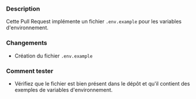 ### Description

Cette Pull Request implémente un fichier `.env.example` pour les variables d'environnement.

### Changements

- Création du fichier `.env.example`

### Comment tester

- Vérifiez que le fichier est bien présent dans le dépôt et qu'il contient des exemples de variables d'environnement.